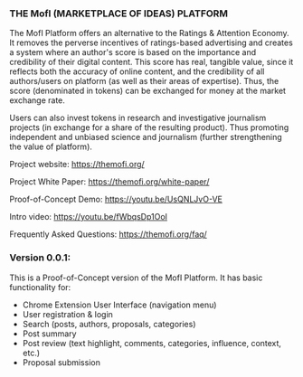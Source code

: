 ### THE MofI (MARKETPLACE OF IDEAS) PLATFORM

The MofI Platform offers an alternative to the Ratings & Attention Economy. It removes the perverse incentives of ratings-based advertising and creates a system where an author's score is based on the importance and credibility of their digital content. This score has real, tangible value, since it reflects both the accuracy of online content, and the credibility of all authors/users on platform (as well as their areas of expertise).
Thus, the score (denominated in tokens) can be exchanged for money at the market exchange rate.

Users can also invest tokens in research and investigative journalism projects (in exchange for a share of the resulting product). Thus promoting independent and unbiased science and journalism (further strengthening the value of platform).


Project website: https://themofi.org/

Project White Paper: https://themofi.org/white-paper/

Proof-of-Concept Demo: https://youtu.be/UsQNLJvO-VE

Intro video: https://youtu.be/fWbqsDp1OoI

Frequently Asked Questions: https://themofi.org/faq/



### Version 0.0.1:
This is a Proof-of-Concept version of the MofI Platform. It has basic functionality for:
* Chrome Extension User Interface (navigation menu)
* User registration & login
* Search (posts, authors, proposals, categories)
* Post summary
* Post review (text highlight, comments, categories, influence, context, etc.)
* Proposal submission

<!--
**TheNewInternet/TheNewInternet** is a ✨ _special_ ✨ repository because its `README.md` (this file) appears on your GitHub profile.

Here are some ideas to get you started:

- 🔭 I’m currently working on ...
- 🌱 I’m currently learning ...
- 👯 I’m looking to collaborate on ...
- 🤔 I’m looking for help with ...
- 💬 Ask me about ...
- 📫 How to reach me: ...
- 😄 Pronouns: ...
- ⚡ Fun fact: ...
-->
